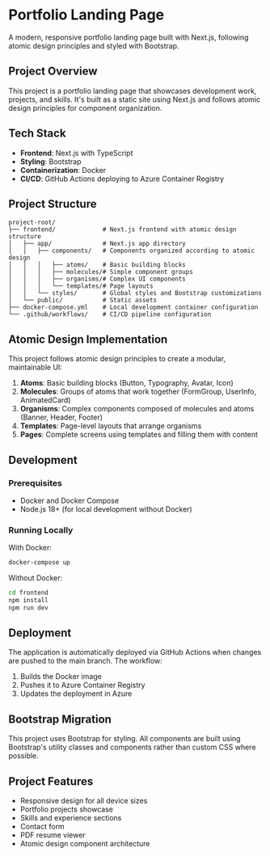 # Portfolio Landing Page

A modern, responsive portfolio landing page built with Next.js, following atomic design principles and styled with Bootstrap.

## Project Overview

This project is a portfolio landing page that showcases development work, projects, and skills. It's built as a static site using Next.js and follows atomic design principles for component organization.

## Tech Stack

- **Frontend**: Next.js with TypeScript
- **Styling**: Bootstrap
- **Containerization**: Docker
- **CI/CD**: GitHub Actions deploying to Azure Container Registry

## Project Structure

```
project-root/
├── frontend/             # Next.js frontend with atomic design structure
│   ├── app/              # Next.js app directory
│   │   ├── components/   # Components organized according to atomic design
│   │   │   ├── atoms/    # Basic building blocks
│   │   │   ├── molecules/# Simple component groups
│   │   │   ├── organisms/# Complex UI components
│   │   │   └── templates/# Page layouts
│   │   └── styles/       # Global styles and Bootstrap customizations
│   └── public/           # Static assets
├── docker-compose.yml    # Local development container configuration
└── .github/workflows/    # CI/CD pipeline configuration
```

## Atomic Design Implementation

This project follows atomic design principles to create a modular, maintainable UI:

1. **Atoms**: Basic building blocks (Button, Typography, Avatar, Icon)
2. **Molecules**: Groups of atoms that work together (FormGroup, UserInfo, AnimatedCard)
3. **Organisms**: Complex components composed of molecules and atoms (Banner, Header, Footer)
4. **Templates**: Page-level layouts that arrange organisms
5. **Pages**: Complete screens using templates and filling them with content

## Development

### Prerequisites

- Docker and Docker Compose
- Node.js 18+ (for local development without Docker)

### Running Locally

With Docker:
```bash
docker-compose up
```

Without Docker:
```bash
cd frontend
npm install
npm run dev
```

## Deployment

The application is automatically deployed via GitHub Actions when changes are pushed to the main branch. The workflow:

1. Builds the Docker image
2. Pushes it to Azure Container Registry
3. Updates the deployment in Azure

## Bootstrap Migration

This project uses Bootstrap for styling. All components are built using Bootstrap's utility classes and components rather than custom CSS where possible.

## Project Features

- Responsive design for all device sizes
- Portfolio projects showcase
- Skills and experience sections
- Contact form
- PDF resume viewer
- Atomic design component architecture